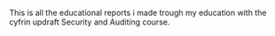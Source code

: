 This is all the educational reports i made trough my education with the cyfrin updraft Security and Auditing course.
